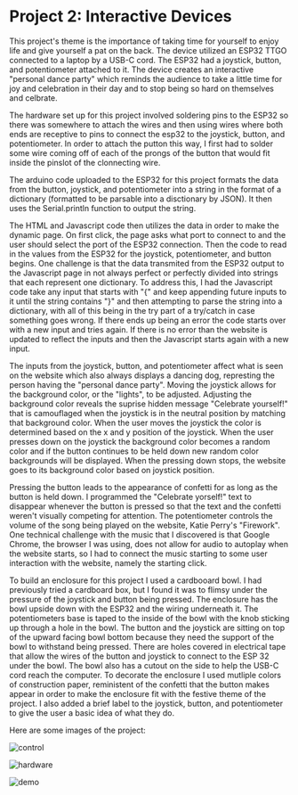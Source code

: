 # Project 2: Interactive Devices

This project's theme is the importance of taking time for yourself to enjoy life and give yourself a pat on the back. The device utilized an ESP32 TTGO connected to a laptop by a USB-C cord. The ESP32 had a joystick, button, and potentiometer attached to it. The device creates an interactive "personal dance party" which reminds the audience to take a little time for joy and celebration in their day and to stop being so hard on themselves and celbrate. 

The hardware set up for this project involved soldering pins to the ESP32 so there was somewhere to attach the wires and then using wires where both ends are receptive to pins to connect the esp32 to the joystick, button, and potentiometer. In order to attach the putton this way, I first had to solder some wire coming off of each of the prongs of the button that would fit inside the pinslot of the clonnecting wire. 

The arduino code uploaded to the ESP32 for this project formats the data from the button, joystick, and potentiometer into a string in the format of a dictionary (formatted to be parsable into a disctionary by JSON). It then uses the Serial.println function to output the string.

The HTML and Javascript code then utilizes the data in order to make the dynamic page. On first click, the page asks what port to connect to and the user should select the port of the ESP32 connection. Then the code to read in the values from the ESP32 for the joystick, potentiometer, and button begins. One challenge is that the data transmited from the ESP32 output to the Javascript page in not always perfect or perfectly divided into strings that each represent one dictionary. To address this, I had the Javascript code take any input that starts with "{" and keep appending future inputs to it until the string contains "}" and then attempting to parse the string into a dictionary, with all of this being in the try part of a try/catch in case something goes wrong. If there ends up being an error the code starts over with a new input and tries again. If there is no error than the website is updated to reflect the inputs and then the Javascript starts again with a new input.

The inputs from the joystick, button, and potentiometer affect what is seen on the website which also always displays a dancing dog, represting the person having the "personal dance party". Moving the joystick allows for the background color, or the "lights", to be adjusted. Adjusting the background color reveals the suprise hidden message "Celebrate yourself!" that is camouflaged when the joystick is in the neutral position by matching that background color. When the user moves the joystick the color is determined based on the x and y position of the joystick. When the user presses down on the joystick the background color becomes a random color and if the button continues to be held down new random color backgrounds will be displayed. When the pressing down stops, the website goes to its background color based on joystick position. 

Pressing the button leads to the appearance of confetti for as long as the button is held down. I programmed the "Celebrate yorself!" text to disappear whenever the button is pressed so that the text and the confetti weren't visually competing for attention. The potentiometer controls the volume of the song being played on the website, Katie Perry's "Firework". One technical challenge with the music that I discovered is that Google Chrome, the browser I was using, does not allow for audio to autoplay when the website starts, so I had to connect the music starting to some user interaction with the website, namely the starting click.

To build an enclosure for this project I used a cardbooard bowl. I had previously tried a cardboard box, but I found it was to flimsy under the pressure of the joystick and button being pressed. The enclosure has the bowl upside down with the ESP32 and the wiring underneath it. The potentiometers base is taped to the inside of the bowl with the knob sticking up through a hole in the bowl. The button and the joystick are sitting on top of the upward facing bowl bottom because they need the support of the bowl to withstand being pressed. There are holes covered in electrical tape that allow the wires of the button and joystick to connect to the ESP 32 under the bowl. The bowl also has a cutout on the side to help the USB-C cord reach the computer. To decorate the enclosure I used mutliple colors of construction paper, reministent of the confetti that the button makes appear in order to make the enclosure fit with the festive theme of the project. I also added a brief label to the joystick, button, and potentiometer to give the user a basic idea of what they do.

Here are some images of the project:

![control](https://user-images.githubusercontent.com/62814033/157890823-2bfda113-da11-4764-b030-5c9c8d0caca3.jpg)

![hardware](https://user-images.githubusercontent.com/62814033/157890844-071c0fce-a647-4911-97e1-30b1f560b58d.jpg)

![demo](https://user-images.githubusercontent.com/62814033/157891034-9570b815-1ed4-42e1-8d7c-4d137377d70a.jpg)


